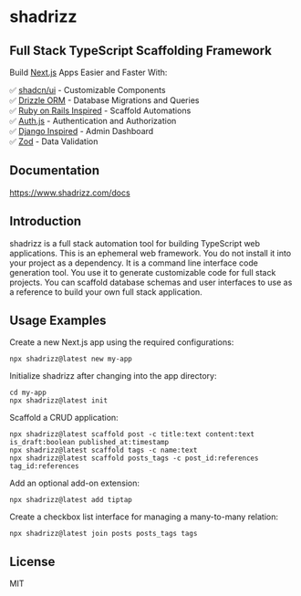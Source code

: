 # shadrizz

## Full Stack TypeScript Scaffolding Framework

Build [Next.js](https://nextjs.org/) Apps Easier and Faster With:

✅ [shadcn/ui](https://ui.shadcn.com/) - Customizable Components<br>
✅ [Drizzle ORM](https://orm.drizzle.team/) - Database Migrations and Queries<br>
✅ [Ruby on Rails Inspired](https://rubyonrails.org/) - Scaffold Automations<br>
✅ [Auth.js](https://authjs.dev/) - Authentication and Authorization<br>
✅ [Django Inspired](https://www.djangoproject.com/) - Admin Dashboard<br>
✅ [Zod](https://zod.dev/) - Data Validation

## Documentation

https://www.shadrizz.com/docs

## Introduction

shadrizz is a full stack automation tool for building TypeScript web applications. This is an ephemeral web framework. You do not install it into your project as a dependency. It is a command line interface code generation tool. You use it to generate customizable code for full stack projects. You can scaffold database schemas and user interfaces to use as a reference to build your own full stack application.

## Usage Examples

Create a new Next.js app using the required configurations:

```
npx shadrizz@latest new my-app
```

Initialize shadrizz after changing into the app directory:

```
cd my-app
npx shadrizz@latest init
```

Scaffold a CRUD application:

```
npx shadrizz@latest scaffold post -c title:text content:text is_draft:boolean published_at:timestamp
npx shadrizz@latest scaffold tags -c name:text
npx shadrizz@latest scaffold posts_tags -c post_id:references tag_id:references
```

Add an optional add-on extension:

```
npx shadrizz@latest add tiptap
```

Create a checkbox list interface for managing a many-to-many relation:

```
npx shadrizz@latest join posts posts_tags tags
```

## License

MIT
